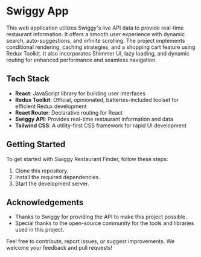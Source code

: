 # Swiggy App

This web application utilizes Swiggy's live API data to provide real-time restaurant information. It offers a smooth user experience with dynamic search, auto-suggestions, and infinite scrolling. The project implements conditional rendering, caching strategies, and a shopping cart feature using Redux Toolkit. It also incorporates Shimmer UI, lazy loading, and dynamic routing for enhanced performance and seamless navigation.

## Tech Stack

- **React**: JavaScript library for building user interfaces
- **Redux Toolkit**: Official, opinionated, batteries-included toolset for efficient Redux development
- **React Router**: Declarative routing for React
- **Swiggy API**: Provides real-time restaurant information and data
- **Tailwind CSS**: A utility-first CSS framework for rapid UI development

## Getting Started

To get started with Swiggy Restaurant Finder, follow these steps:

1. Clone this repository.
2. Install the required dependencies.
3. Start the development server.

## Acknowledgements

- Thanks to Swiggy for providing the API to make this project possible.
- Special thanks to the open-source community for the tools and libraries used in this project.

Feel free to contribute, report issues, or suggest improvements. We welcome your feedback and pull requests!







